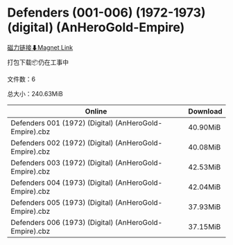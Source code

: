 # Defenders (001-006) (1972-1973) (digital) (AnHeroGold-Empire)

[磁力链接⬇Magnet Link](magnet:?xt=urn:btih:0dab79df91e156e1c2e4ad2aa7d66db1392a3fce&dn=Defenders%20%28001-006%29%20%281972-1973%29%20%28digital%29%20%28AnHeroGold-Empire%29)

打包下载📦仍在工事中

文件数：6

总大小：240.63MiB

Online | Download
--- | ---
Defenders 001 (1972) (Digital) (AnHeroGold-Empire).cbz | 40.90MiB
Defenders 002 (1972) (Digital) (AnHeroGold-Empire).cbz | 40.08MiB
Defenders 003 (1972) (Digital) (AnHeroGold-Empire).cbz | 42.53MiB
Defenders 004 (1973) (Digital) (AnHeroGold-Empire).cbz | 42.04MiB
Defenders 005 (1973) (Digital) (AnHeroGold-Empire).cbz | 37.93MiB
Defenders 006 (1973) (Digital) (AnHeroGold-Empire).cbz | 37.15MiB